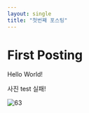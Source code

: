 ```yaml
---
layout: single
title: "첫번째 포스팅"
---
```


# First Posting

Hello World!



사진 test 실패!

![63](C:\Users\2joon\2joonh2.github.io\images\2022-02-09-first-posting\sixty.jpg)